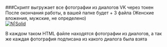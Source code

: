 <!--
[![N|Solid](https://github.com/billiedark/CrashZoom/blob/master/CrashZoom.png?raw=true)](https://github.com/billiedark/CrashZoom)
-->

###Скрипт выгружает все фотографии из диалогов VK через токен  
После окончания работы, в вашей папке будет + 3 файла (Женские вложения, мужские, не определено)  
[![N|Solid](https://github.com/billiedark/dumper-vk/blob/main/readme1.png?raw=true)](https://github.com/billiedark/dumper-vk)

В каждом таком HTML файле находятся фотографии из диалогов, а так же каждая фотография подписана из какого диалога была взята
